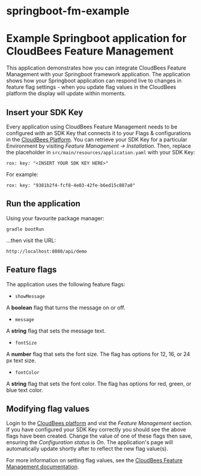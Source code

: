 # springboot-fm-example

# Example Springboot application for CloudBees Feature Management

This application demonstrates how you can integrate CloudBees Feature Management with your Springboot framework application.
The application shows how your Springboot application can respond live to changes in feature flag settings - when you update flag values in the CloudBees platform the display will update within moments.

## Insert your SDK Key

Every application using CloudBees Feature Management needs to be configured with an SDK Key that connects it to your Flags & configurations in the [CloudBees Platform](https://cloudbees.io/).
You can retrieve your SDK Key for a particular Environment by visiting _Feature Management -> Installation_.
Then, replace the placeholder in `src/main/resources/application.yaml` with your SDK Key:

`
rox:
    key: "<INSERT YOUR SDK KEY HERE>"
`

For example:

`
rox:
    key: "9381b2f4-fcf8-4e03-42fe-b6ed15c887a0"
`

## Run the application

Using your favourite package manager:
```
gradle bootRun
```

...then visit the URL:

`http://localhost:8080/api/demo`

## Feature flags

The application uses the following feature flags:

* `showMessage`

A **boolean** flag that turns the message on or off.

* `message`

A **string** flag that sets the message text.

* `fontSize`

A **number** flag that sets the font size. The flag has options for 12, 16, or 24 px text size.

* `fontColor`

A **string** flag that sets the font color. The flag has options for red, green, or blue text color.


## Modifying flag values

Login to the [CloudBees platform](https://cloudbees.io/) and vist the _Feature Management_ section.
If you have configured your SDK Key correctly you should see the above flags have been created.
Change the value of one of these flags then save, ensuring the _Configuration status_ is _On_.
The application's page will automatically update shortly after to reflect the new flag value(s).

For more information on setting flag values, see the [CloudBees Feature Management documentation](https://docs.cloudbees.io/docs/cloudbees-feature-management/latest/).